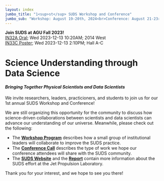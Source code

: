 ```yaml
---
layout: index
jumbo_title: "1<sup>st</sup> SUDS Workshop and Conference"
jumbo_sub: "Workshop: August 19-20th, 2024<br>Conference: August 21-23rd, 2024<br> California Insitute of Technology, Pasadena, CA"
---
```


<div class="alert alert-info" role="alert">
  <b>Join SUDS at AGU Fall 2023!</b> <br>
  <a href="https://agu.confex.com/agu/fm23/meetingapp.cgi/Session/213262">IN32A Oral</a>; Wed 2023-12-13 10:20AM; 2014 West<br>
  <a href="https://agu.confex.com/agu/fm23/meetingapp.cgi/Session/212863">IN33C Poster</a>; Wed 2023-12-13 2:10PM; Hall A-C
</div>

# Science Understanding through Data Science
#### *Bringing Together Physical Scientists and Data Scientists*

We invite researchers, leaders, practicioners, and students to join us for our 1st annual SUDS Workshop and Conference!

We are still organizing this opportunity for the community to discuss how science-driven collaborations between scientists and data scientists can advance our understanding of our universe. Meanwhile, please check out the following:

- The [**Workshop Program**](/program/workshop.md) describes how a small group of institutional leaders will collaborate to improve the SUDS practice.
- The [**Conference Call**](/call.md) describes the type of work we hope our conference attendees will share with the SUDS community.
- The [**SUDS Website**](https://www.jpl.nasa.gov/go/suds) and the [**Report**](https://www.jpl.nasa.gov/go/suds/suds-report) contain more information about the SUDS effort at the Jet Propulsion Laboratory.

Thank you for your interest, and we hope to see you there!